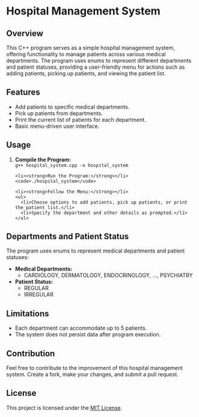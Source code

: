 <!DOCTYPE html>
<html lang="en">

<head>
  <meta charset="UTF-8">
  <meta name="viewport" content="width=device-width, initial-scale=1.0">
</head>

<body>

  <h1>Hospital Management System</h1>

  <h2>Overview</h2>

  <p>This C++ program serves as a simple hospital management system, offering functionality to manage patients across
    various medical departments. The program uses enums to represent different departments and patient statuses,
    providing a user-friendly menu for actions such as adding patients, picking up patients, and viewing the patient
    list.</p>

  <h2>Features</h2>

  <ul>
    <li>Add patients to specific medical departments.</li>
    <li>Pick up patients from departments.</li>
    <li>Print the current list of patients for each department.</li>
    <li>Basic menu-driven user interface.</li>
  </ul>

  <h2>Usage</h2>

  <ol>
    <li><strong>Compile the Program:</strong></li>
    <code>g++ hospital_system.cpp -o hospital_system</code>

    <li><strong>Run the Program:</strong></li>
    <code>./hospital_system</code>

    <li><strong>Follow the Menu:</strong></li>
    <ul>
      <li>Choose options to add patients, pick up patients, or print the patient list.</li>
      <li>Specify the department and other details as prompted.</li>
    </ul>
  </ol>

  <h2>Departments and Patient Status</h2>

  <p>The program uses enums to represent medical departments and patient statuses:</p>

  <ul>
    <li><strong>Medical Departments:</strong>
      <ul>
        <li>CARDIOLOGY, DERMATOLOGY, ENDOCRINOLOGY, ..., PSYCHIATRY</li>
      </ul>
    </li>
    <li><strong>Patient Status:</strong>
      <ul>
        <li>REGULAR</li>
        <li>IRREGULAR</li>
      </ul>
    </li>
  </ul>

  <h2>Limitations</h2>

  <ul>
    <li>Each department can accommodate up to 5 patients.</li>
    <li>The system does not persist data after program execution.</li>
  </ul>

  <h2>Contribution</h2>

  <p>Feel free to contribute to the improvement of this hospital management system. Create a fork, make your changes, and
    submit a pull request.</p>

  <h2>License</h2>

  <p>This project is licensed under the <a href="LICENSE">MIT License</a>.</p>

</body>

</html>

